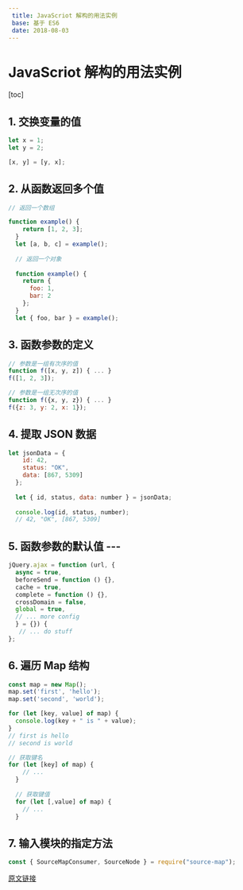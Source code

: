 ```yaml
---
 title: JavaScriot 解构的用法实例
 base: 基于 ES6
 date: 2018-08-03
---
```


# JavaScriot 解构的用法实例

[toc]

## 1. 交换变量的值
 
```js
let x = 1;
let y = 2;

[x, y] = [y, x];
```

## 2. 从函数返回多个值

```js
// 返回一个数组

function example() {
    return [1, 2, 3];
  }
  let [a, b, c] = example();
  
  // 返回一个对象
  
  function example() {
    return {
      foo: 1,
      bar: 2
    };
  }
  let { foo, bar } = example();
```

## 3. 函数参数的定义

```js
// 参数是一组有次序的值
function f([x, y, z]) { ... }
f([1, 2, 3]);

// 参数是一组无次序的值
function f({x, y, z}) { ... }
f({z: 3, y: 2, x: 1});
```

## 4. 提取 JSON 数据

```js
let jsonData = {
    id: 42,
    status: "OK",
    data: [867, 5309]
  };
  
  let { id, status, data: number } = jsonData;
  
  console.log(id, status, number);
  // 42, "OK", [867, 5309]
```

## 5. 函数参数的默认值  ---

```js
jQuery.ajax = function (url, {
  async = true,
  beforeSend = function () {},
  cache = true,
  complete = function () {},
  crossDomain = false,
  global = true,
  // ... more config
  } = {}) {
   // ... do stuff
};
```

## 6. 遍历 Map 结构

```js
const map = new Map();
map.set('first', 'hello');
map.set('second', 'world');

for (let [key, value] of map) {
  console.log(key + " is " + value);
}
// first is hello
// second is world

// 获取键名
for (let [key] of map) {
    // ...
  }
  
  // 获取键值
  for (let [,value] of map) {
    // ...
  }
```

## 7. 输入模块的指定方法

```js
const { SourceMapConsumer, SourceNode } = require("source-map");
```

[原文链接](http://es6.ruanyifeng.com/#docs/destructuring)
